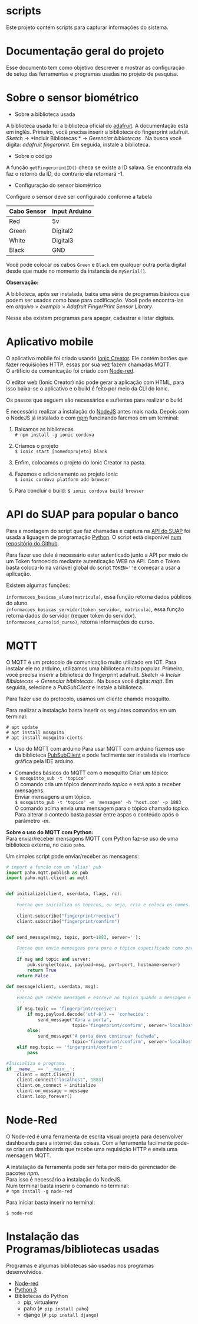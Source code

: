 # scripts
Este projeto contém scripts para capturar informações do sistema.


# Documentação geral do projeto

Esse documento tem como objetivo descrever e mostrar as configuração de setup das ferramentas e programas usadas no projeto de pesquisa.

# Sobre o sensor biométrico


* Sobre a biblioteca usada

A biblioteca usada foi a biblioteca oficial do [adafruit](https://cdn-shop.adafruit.com/datasheets/ZFM+user+manualV15.pdf). A documentação está em inglês.  Primeiro, você precisa inserir a biblioteca do fingerprint adafruit. *Sketch* -> *Incluir Bibliotecas * -> *Gerenciar bibliotecas* . Na busca você digita: *adafruit fingerprint*. Em seguida, instale a biblioteca.

* Sobre o código

A função ```getFingerprintID()``` checa se existe a ID salava. Se encontrada ela faz o retorno da ID, do contrario ela retornará -1.


* Configuração do sensor biométrico

Configure o sensor deve ser configurado conforme a tabela

| Cabo Sensor   |    Input Arduino |
|---------------|------------------|
|      Red      |        5v        |
|    Green      |       Digital2   |
|    White      |       Digital3   |
|    Black      |       GND        |

Você pode colocar os cabos `Green` e `Black` em qualquer outra porta digital desde que mude no momento  da instancia de `mySerial()`.



**Observação:**    

A biblioteca, após ser instalada, baixa uma série de programas básicos que podem ser usados como base para codificação.
Você pode encontra-las em *arquivo* > *exemplo* > *Adafruit FingerPrint Sensor Library*.

Nessa aba existem programas para apagar, cadastrar e listar digitais.


# Aplicativo mobile

 O aplicativo mobile foi criado usando [Ionic Creator](https://creator.ionic.io/). Ele contém botões que fazer requisições HTTP, essas por sua vez fazem chamadas MQTT.   
O artifício de comunicação foi criado com [Node-red](https://nodered.org/docs/).

O editor web (Ionic Creator) não pode gerar a aplicação com HTML, para isso baixa-se o aplicativo e o build é feito por meio da CLI do Ionic.

Os passos que seguem são necessários e sufientes para realizar o build.

É necessário realizar a instalação do [NodeJS](https://nodejs.org/) antes mais nada. Depois com o NodeJS já instalado e com [npm](https://www.npmjs.com/) funcinando faremos em um terminal:

1. Baixamos as bibliotecas.  
`# npm install -g ionic cordova`

2. Criamos o projeto  
`$ ionic start [nomedoprojeto] blank`

3. Enfim, colocamos o projeto do Ionic Creator na pasta.
4. Fazemos o adicionamento ao projeto Ionic  
`$ ionic cordova platform add browser`

5. Para concluir o build:
`$ ionic cordova build browser`



# API do SUAP para popular o banco
Para a montagem do script que faz chamadas e captura na [API do SUAP](https://suap.ifrn.edu.br/api/docs/) foi usada a liguagem de programação [Python](https://python.org/docs). O script está disponível [num repositório do Github](https://github.com/digituoficial/scripts).

Para fazer uso dele é necessário estar autenticado junto a API por meio de um Token forncecido mediante autenticação WEB na API.
Com o Token basta coloca-lo na variavel global do script `TOKEN=''`e começar a usar a aplicação.

Existem algumas funções:

`informacoes_basicas_aluno(matricula)`, essa função retorna dados públicos do aluno.  
`informacoes_basicas_servidor(token_servidor, matricula)`, essa função retorna dados do servidor (requer token do servidor).  
`informacoes_curso(id_curso)`, retorna informações do curso.



# MQTT
O MQTT é um protocolo de comunicação muito utilizado em IOT. Para instalar ele no arduino, utilizamos uma biblioteca muito popular.
Primeiro, você precisa inserir a biblioteca do fingerprint adafruit. *Sketch* -> *Incluir Bibliotecas* -> *Gerenciar bibliotecas* . Na busca você digita: *mqtt*. Em seguida, selecione a *PubSubClient* e instale a biblioteca.

Para fazer uso do protocolo, usamos um cliente chamdo mosquitto.

Para realizar a instalação basta inserir os seguintes comandos em um terminal:

`# apt update`  
`# apt install mosquito`  
`# apt install mosquito-cients`

* Uso do MQTT com arduino
Para usar MQTT com arduino fizemos uso da biblioteca [PubSubClient](https://pubsubclient.knolleary.net/) e pode facilmente ser instalada via interface gráfica pela IDE arduino.

* Comandos básicos do MQTT com o mosquitto
Criar um tópico:   
`$ mosquitto_sub -t 'topico'`   
O comando cria um tópico denominado *topico* e está apto a receber mensagens.  
Enviar mensagens a um tópico.   
`$ mosquitto_pub -t 'topico' -m 'mensagem' -h 'host.com' -p 1883`   
O comando acima envia uma mensagem para o tópico chamado *topico*. Para alterar o contedo basta passar entre aspas o conteúdo após o parâmetro *-m*.   

**Sobre o uso do MQTT com Python:**   
Para enviar/receber mensagens MQTT com Python faz-se uso de uma biblioteca externa, no caso `paho`.

Um simples script pode enviar/receber as mensagens:

``` python
# import a funcão com um 'alias' pub
import paho.mqtt.publish as pub
import paho.mqtt.client as mqtt


def initialize(client, userdata, flags, rc):
    '''
    Funcao que inicializa os tópicos, ou seja, cria e coloca os nomes.
    '''
    client.subscribe("fingerprint/receive")
    client.subscribe("fingerprint/confirm")


def send_message(msg, topic, port=1883, server=''):
    '''
    Funcao que envia mensagens para para o tópico especificado como parâmetro.
    '''
    if msg and topic and server:
        pub.single(topic, payload=msg, port=port, hostname=server)
        return True
    return False
    
def message(client, userdata, msg):
    '''
    Funcao que recebe mensagem e escreve no topico quando a mensagem é conhecida.
    '''
    if msg.topic == 'fingerprint/receive':
        if msg.payload.decode('utf-8') == 'conhecida':
            send_message("Abra a porta",
                         topic='fingerprint/confirm', server='localhost')
        else:
            send_message("A porta deve continuar fechada",
                         topic='fingerprint/confirm', server='localhost')
    elif msg.topic == 'fingerprint/confirm':
        pass

#Inicializa o programa.
if __name__ == '__main__':
    client = mqtt.Client()
    client.connect("localhost", 1883)
    client.on_connect = initialize
    client.on_message = message
    client.loop_forever()
```


# Node-Red

O Node-red é uma ferramenta de escrita visual projeta para desenvolver dashboards para a internet das coisas. Com a ferramenta facilmente pode-se criar um dashboards que recebe uma requisição HTTP e envia uma mensagem MQTT.

A instalação da ferramenta pode ser feita por meio do gerenciador de pacotes *npm*.   
Para isso é necessário a instalação do NodeJS.  
Num terminal basta inserir o comando no terminal:   
```# npm install -g node-red```   

Para iniciar basta inserir no terminal:

`$ node-red`

# Instalação das Programas/bibliotecas usadas
Programas e algumas bibliotecas são usadas nos programas desenvolvidos.

* [Node-red](https://nodered.org/docs/)
* [Python 3](https://python.org)
* Bibliotecas do Python
	- pip, virtualenv
	- paho (`# pip install paho`)
	- django (`# pip install django`)
	





